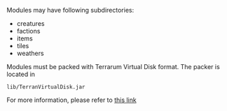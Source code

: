 Modules may have following subdirectories:

- creatures
- factions
- items
- tiles
- weathers


Modules must be packed with Terrarum Virtual Disk format. The packer is located in

    lib/TerranVirtualDisk.jar

For more information, please refer to [this link](https://github.com/minjaesong/TerranVirtualDisk)